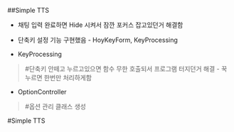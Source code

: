 ##Simple TTS


* 채팅 입력 완료하면 Hide 시켜서 잠깐 포커스 잡고있던거 해결함

* 단축키 설정 기능 구현했음 - HoyKeyForm, KeyProcessing

* KeyProcessing
>#단축키 안떼고 누르고있으면 함수 무한 호출되서 프로그램 터지던거 해결 - 꾹 누르면 한번만 처리하게함

* OptionController 
>#옵션 관리 클래스 생성


#Simple TTS
